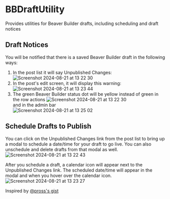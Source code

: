 # BBDraftUtility
Provides utilities for Beaver Builder drafts, including scheduling and draft notices

## Draft Notices
You will be notified that there is a saved Beaver Builder draft in the following ways:
1. In the post list it will say Unpublished Changes: 
![Screenshot 2024-08-21 at 13 22 30](https://github.com/user-attachments/assets/e8e9da43-8602-43d5-9f5f-11a6161d3657)
2. In the post's edit screen, it will display this warning:
![Screenshot 2024-08-21 at 13 23 44](https://github.com/user-attachments/assets/7c9fff7f-3663-402b-a280-aa07b33c6062)
3. The green Beaver Builder status dot will be yellow instead of green in the row actions
![Screenshot 2024-08-21 at 13 22 30](https://github.com/user-attachments/assets/98a6aae3-c089-4b2b-89ea-fd0f56e6dd94)
<br>and in the admin bar<br>
![Screenshot 2024-08-21 at 13 25 02](https://github.com/user-attachments/assets/5a4db617-d93e-4590-8b3d-7066d4ae21a5)

## Schedule Drafts to Publish
You can click on the Unpublished Changes link from the post list to bring up a modal to schedule a date/time for your draft to go live. You can also unschedule and delete drafts from that modal as well.
![Screenshot 2024-08-21 at 13 22 43](https://github.com/user-attachments/assets/39d7b6f2-c9fa-452c-a130-d2ed600b84ea)

After you schedule a draft, a calendar icon will appear next to the Unpublished Changes link. The scheduled date/time will appear in the modal and when you hover over the calendar icon.
![Screenshot 2024-08-21 at 13 23 27](https://github.com/user-attachments/assets/67607031-dd25-484e-bdfc-3f0bd5500179)

Inspired by <a href="https://gist.github.com/Pross/0b517612bb1d1dfb17083b9b32628b82">@pross's gist</a>
